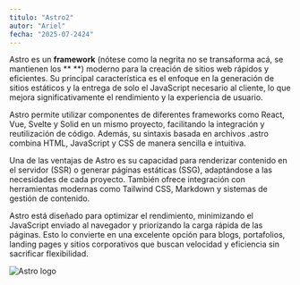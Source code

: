 ```yaml
---
titulo: "Astro2"
autor: "Ariel"
fecha: "2025-07-2424"
---
```


Astro es un **framework** (nótese como la negrita no se transaforma acá, se mantienen los ** **) moderno para la creación de sitios web rápidos y eficientes. Su principal característica es el enfoque en la generación de sitios estáticos y la entrega de solo el JavaScript necesario al cliente, lo que mejora significativamente el rendimiento y la experiencia de usuario.

Astro permite utilizar componentes de diferentes frameworks como React, Vue, Svelte y Solid en un mismo proyecto, facilitando la integración y reutilización de código. Además, su sintaxis basada en archivos .astro combina HTML, JavaScript y CSS de manera sencilla e intuitiva.

Una de las ventajas de Astro es su capacidad para renderizar contenido en el servidor (SSR) o generar páginas estáticas (SSG), adaptándose a las necesidades de cada proyecto. También ofrece integración con herramientas modernas como Tailwind CSS, Markdown y sistemas de gestión de contenido.

Astro está diseñado para optimizar el rendimiento, minimizando el JavaScript enviado al navegador y priorizando la carga rápida de las páginas. Esto lo convierte en una excelente opción para blogs, portafolios, landing pages y sitios corporativos que buscan velocidad y eficiencia sin sacrificar flexibilidad.

![Astro logo](/astro-logo.svg)

